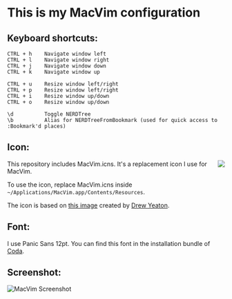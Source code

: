 This is my MacVim configuration
===============================

Keyboard shortcuts:
-------------------
	CTRL + h    Navigate window left
	CTRL + l    Navigate window right
	CTRL + j    Navigate window down
	CTRL + k    Navigate window up

	CTRL + u    Resize window left/right
	CTRL + p    Resize window left/right
	CTRL + i    Resize window up/down
	CTRL + o    Resize window up/down

	\d          Toggle NERDTree
	\b          Alias for NERDTreeFromBookmark (used for quick access to :Bookmark'd places)

Icon:
-----
<div style="float: right"><img src="https://github.com/zhm/macvimhax/raw/master/MacVim_icon.png"></div>
This repository includes MacVim.icns. It's a replacement icon I use for MacVim. 

To use the icon, replace MacVim.icns inside `~/Applications/MacVim.app/Contents/Resources`.

The icon is based on [this image](http://dribbble.com/shots/121306-MacVim-Replacement-Icon) created by [Drew Yeaton](https://github.com/drewyeaton).

Font:
-----
I use Panic Sans 12pt. You can find this font in the installation bundle of [Coda](http://www.panic.com/coda).

Screenshot:
-----------
![MacVim Screenshot](https://github.com/zhm/macvimhax/raw/master/MacVim_screenshot.png)
